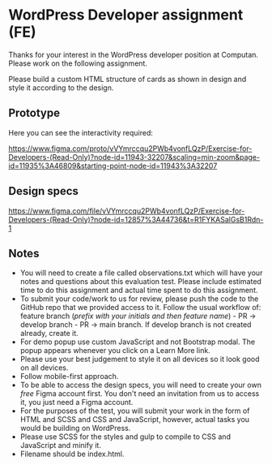 # WordPress Developer assignment (FE)

Thanks for your interest in the WordPress developer position at Computan. Please work on the following assignment.

Please build a custom HTML structure of cards as shown in design and style it according to the design.

## Prototype

Here you can see the interactivity required:

https://www.figma.com/proto/vVYmrccqu2PWb4vonfLQzP/Exercise-for-Developers-(Read-Only)?node-id=11943-32207&scaling=min-zoom&page-id=11935%3A46809&starting-point-node-id=11943%3A32207

## Design specs

https://www.figma.com/file/vVYmrccqu2PWb4vonfLQzP/Exercise-for-Developers-(Read-Only)?node-id=12857%3A44736&t=R1FYKASalGsB1Rdn-1

## Notes

- You will need to create a file called observations.txt which will have your notes and questions about this evaluation test. Please include estimated time to do this assignment and actual time spent to do this assignment.
- To submit your code/work to us for review, please push the code to the GitHub repo that we provided access to it. Follow the usual workflow of: feature branch (_prefix with your initials and then feature name_) - PR -> develop branch - PR -> main branch. If develop branch is not created already, create it.
- For demo popup use custom JavaScript and not Bootstrap modal. The popup appears whenever you click on a Learn More link.
- Please use your best judgement to style it on all devices so it look good on all devices.
- Follow mobile-first approach.
- To be able to access the design specs, you will need to create your own _free_ Figma account first. You don't need an invitation from us to access it, you just need a Figma account.
- For the purposes of the test, you will submit your work in the form of HTML and SCSS and CSS and JavaScript, however, actual tasks you would be building on WordPress.
- Please use SCSS for the styles and gulp to compile to CSS and JavaScript and minify it.
- Filename should be index.html.
